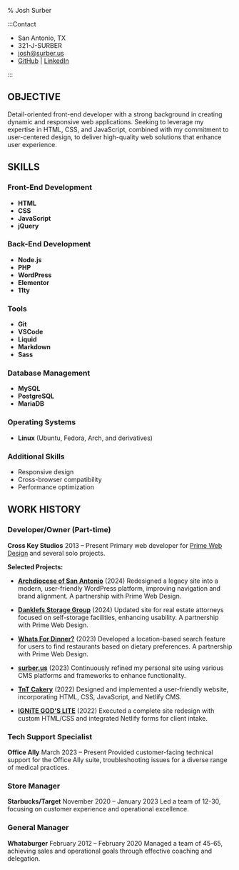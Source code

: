 % Josh Surber

:::Contact

- San Antonio, TX
- 321-J-SURBER
- [josh@surber.us](mailto:josh@surber.us)
- [GitHub](https://github.com/joshsurber) | [LinkedIn](https://linkedin.com/in/joshsurber)

:::

## OBJECTIVE

Detail-oriented front-end developer with a strong background in creating
dynamic and responsive web applications. Seeking to leverage my expertise in
HTML, CSS, and JavaScript, combined with my commitment to user-centered design,
to deliver high-quality web solutions that enhance user experience.

## SKILLS

### Front-End Development

- **HTML**
- **CSS**
- **JavaScript**
- **jQuery**

### Back-End Development

- **Node.js**
- **PHP**
- **WordPress**
- **Elementor**
- **11ty**

### Tools

- **Git**
- **VSCode**
- **Liquid**
- **Markdown**
- **Sass**

### Database Management

- **MySQL**
- **PostgreSQL**
- **MariaDB**

### Operating Systems

- **Linux** (Ubuntu, Fedora, Arch, and derivatives)

### Additional Skills

- Responsive design
- Cross-browser compatibility
- Performance optimization

## WORK HISTORY

### Developer/Owner (Part-time)

**Cross Key Studios**
2013 – Present
Primary web developer for [Prime Web Design](http://primewebdesign.com) and several solo projects.

**Selected Projects:**

- **[Archdiocese of San Antonio](http://archsa.org)** (2024)
  Redesigned a legacy site into a modern, user-friendly WordPress platform, improving navigation and brand alignment.
  A partnership with Prime Web Design.

- **[Danklefs Storage Group](https://danklefsstoragegroup.com)** (2024)
  Updated site for real estate attorneys focused on self-storage facilities, enhancing usability.
  A partnership with Prime Web Design.

- **[Whats For Dinner?](http://whatsfordinner.org)** (2023)
  Developed a location-based search feature for users to find restaurants based on dietary preferences.
  A partnership with Prime Web Design.

- **[surber.us](https://surber.us)** (2023)
  Continuously refined my personal site using various CMS platforms and frameworks to enhance functionality.

- **[TnT Cakery](https://tntcakery.com)** (2022)
  Designed and implemented a user-friendly website, incorporating HTML, CSS, JavaScript, and Netlify CMS.

- **[IGNiTE GOD'S LITE](https://ignite-gods-lite.com)** (2022)
  Executed a complete site redesign with custom HTML/CSS and integrated Netlify forms for client intake.

### Tech Support Specialist

**Office Ally**
March 2023 – Present
Provided customer-facing technical support for the Office Ally suite, troubleshooting issues for a diverse range of medical practices.

### Store Manager

**Starbucks/Target**
November 2020 – January 2023
Led a team of 12-30, focusing on customer experience and operational excellence.

### General Manager

**Whataburger**
February 2012 – February 2020
Managed a team of 45-65, achieving sales and operational goals through effective coaching and delegation.
